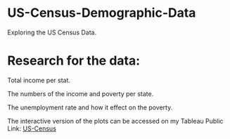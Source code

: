 # US-Census-Demographic-Data
 Exploring the US Census Data.


# Research for the data:

Total income per stat.

The numbers of the income and poverty per state.

The unemployment rate and how it effect on the poverty.

The interactive version of the plots can be accessed on my Tableau Public Link: [US-Census](https://public.tableau.com/app/profile/mariam8521/viz/USCensusDemographicData_16482887156400/Story1)


